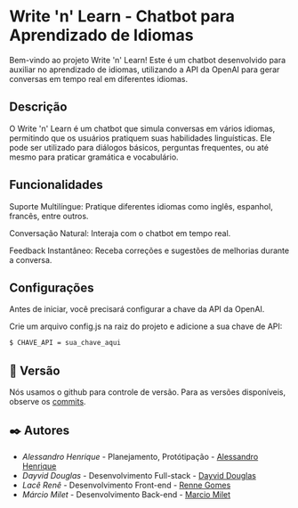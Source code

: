 # Write 'n' Learn - Chatbot para Aprendizado de Idiomas
Bem-vindo ao projeto Write 'n' Learn! Este é um chatbot desenvolvido para auxiliar no aprendizado de idiomas, utilizando a API da OpenAI para gerar conversas em tempo real em diferentes idiomas.

## Descrição
O Write 'n' Learn é um chatbot que simula conversas em vários idiomas, permitindo que os usuários pratiquem suas habilidades linguísticas. Ele pode ser utilizado para diálogos básicos, perguntas frequentes, ou até mesmo para praticar gramática e vocabulário.

## Funcionalidades

Suporte Multilíngue: Pratique diferentes idiomas como inglês, espanhol, francês, entre outros.

Conversação Natural: Interaja com o chatbot em tempo real.

Feedback Instantâneo: Receba correções e sugestões de melhorias durante a conversa.

## Configurações

Antes de iniciar, você precisará configurar a chave da API da OpenAI.

Crie um arquivo config.js na raiz do projeto e adicione a sua chave de API:

```bash 
$ CHAVE_API = sua_chave_aqui
```

## 📌 Versão

Nós usamos o github para controle de versão. Para as versões disponíveis, observe os [commits](https://github.com/dayviddouglas/tutor_idiomas/commits/main). 

## ✒️ Autores

* *Alessandro Henrique* - Planejamento, Protótipação - [Alessandro Henrique](https://github.com/alessandrohpsf)
* *Dayvid Douglas* - Desenvolvimento Full-stack - [Dayvid Douglas](https://github.com/dayviddouglas)
* *Lacê Renê* - Desenvolvimento Front-end - [Renne Gomes](https://github.com/rennegomes)
* *Márcio Milet* - Desenvolvimento Back-end - [Marcio Milet](https://github.com/marciomilet)
